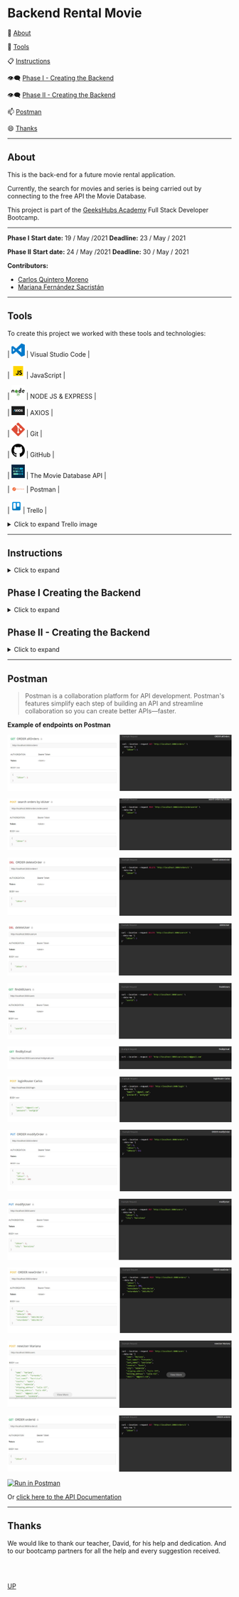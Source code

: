 <a name="top"></a>

<h1>Backend Rental Movie</h1>



:speech_balloon: [About](#id1)   

:hammer: [Tools](#id2)

:clipboard: [Instructions](#id3)

:eye_speech_bubble: [Phase I - Creating the Backend](#id4)

:eye_speech_bubble: [Phase II - Creating the Backend](#id5)

:mailbox: [Postman](#id6)

:smile: [Thanks](#id7)

---

<a name="id1"></a>
## **About**

This is the back-end for a future movie rental application.

Currently, the search for movies and series is being carried out by connecting to the free API the Movie Database.

This project is part of the [GeeksHubs Academy](https://bootcamp.geekshubsacademy.com/) Full Stack Developer Bootcamp. 

---
**Phase I**
**Start date:** 19 / May /2021
**Deadline:** 23 / May / 2021

**Phase II**
**Start date:** 24 / May /2021
**Deadline:** 30 / May / 2021

**Contributors:**
* [Carlos Quintero Moreno](https://github.com/CarlosRQuinteroM)
* [Mariana Fernández Sacristán](https://github.com/mlfernandez)

---

<a name="id2"></a>

## **Tools**

To create this project we worked with these tools and technologies:

| <img src="img/logovisual.png" alt="Visual" width="30"/> | Visual Studio Code |

| <img src="img/javascript2.png" alt="JavaScript" width="30"/> | JavaScript | 

| <img src="img/nodejs.png" alt="HTML5" width="30"/> | NODE JS & EXPRESS |

| <img src="img/axios.png" alt="CSS3" width="30"/> | AXIOS | 

| <img src="img/git.png" alt="Git" width="30"/> | Git |

| <img src="img/github2.png" alt="GitHub" width="30"/> | GitHub | 

| <img src="img/tmd.jpg" alt="GitHub" width="30"/> | The Movie Database API | 

| <img src="img/postman.png" alt="GitHub" width="30"/> | Postman |

|<img src="img/trelloLogo.png" alt="trello" width="30"/>| Trello | <details><summary>Click to expand Trello image</summary><img src="img/trello.png" alt="trello" width="1000"></details>



<a name="id3"></a>
***
## **Instructions**
<details>

<summary>Click to expand</summary>


1. <h3> Starting Node Package Manager </h3>
   (We must have installed Node.js)
Using npm init from the command line initializes the project’s package.json file.

```javascript
npm init -y
```
2. <h3>Install the Axios dependency</h3>
Axios is a popular, promise-based HTTP client that sports an easy-to-use API and can be used in both the browser and Node.js.

```javascript
npm i axios --save
```
3. <h3> Add {"start":"node index.js"} in the file package.json section "scripts"</h3>
```json
  "scripts": {
   "start": "node index.js", 
    "test": "echo \"Error: no test specified\" && exit 1"
  },
```

4. <h3>Install framework Express </h3>
Express is a minimal and flexible Node.js web application framework that provides a robust set of features to develop web and mobile applications. It facilitates the fast development with Node based Web applications.

```javascript
npm install express --save
```

5. <h3> Delete the ^ simbol in "dependencies" file  package.json </h3>
```json
"dependencies": {
    "axios": "^0.21.1",
    "express": "^4.17.1"
  },
```

6. <h3> Add index.js on the Work space folder</h3>

7. <h3> Add .gitignore on the Work space folder and inside write</h3>
```json
/node_modules
```
8. <h3>Now we are ready to work on the backend!</h3>
>To know more about this See Creating the Backend below.

9. <h3>To conect to the server write on the terminal</h3>
```javascript
npm start
```
10. <h3>Now we can see the Data in Postman.</h3>
>To know more about this see Postman below.

</details>

<a name="id4"></a>
## Phase I Creating the Backend
<details>
<summary>Click to expand</summary>

1. <h3>index.js</h3>
*  We have to call Node Express
```javascript
const express = require('express');
```
* Save and execute.
```javascript
const app = express();
```
* Also declare the port where we are going to upload the server.
```javascript
const port = 3000; 
```
* Save the constant router and match it to the require method and tell it that we import it from router.js.
```javascript
const router = require('./router'); 
```
* Express provides you with middleware to deal with the (incoming) data (object) in the body of the request.

 * Express.json() is a method built into Express to recognize the incoming Request Object as a JSON Object. This method is called as a middleware in your application using the code.

```javascript
app.use(express.json()); 
```
* We build middleware for all application paths with.
```javascript
app.use(router);  
```
* Lift and initialize the server.
```javascript
app.listen(port, () => console.log(`Node server running on http://localhost:${port}`));
```



2. <h3>router.js</h3>

* We have to call Node Express.
```javascript
const router = require('express').Router();
```
* Call the files on the folder routes.
```javascript
const moviesRouter = require('./routes/moviesRouter');
const seriesRouter = require("./routes/seriesRouter");
```
* This says that when the user puts the path where it should go.
```javascript
router.use("/movies", movieRouter);
router.use("/series", seriesRouter);
```

* Finally export the file routers.
```javascript
module.exports = router;
```


3. <h3>utiles.js</h3>

In this file we create the functions that we need to export in other folders.
In this case, the (checkId) function transforms the users' words into genre identifiers through a for / if loop, which allows the identification numbers to be searched in the Database to be translated.

We added a case-sensitivity so that no matter how it's written, it can be found anyway.
Finally we export this file, so that we can use it in other files.

```javascript
 const checkId = (nombre) => {
  let traductorGenero = [
    {
      id: 28,
      name: "action",
    ...
    {
      id: 37,
      name: "western",
    },
    
  ];
  
  for (let i = 0; i < traductorGenero.length; i++) {
    if (traductorGenero[i].name === nombre) {
      return traductorGenero[i].id
    }
  }
};
 
module.exports = checkId;
```


4. <h3>controllers</h3>

Controllers contain callback functions which we pass to the router's methods. 

We will need one for each, Movies and Series.

First  call Axios, this is a popular, promise-based HTTP client that sports an easy-to-use API and can be used in both the browser and Node.js.

And the function  export in utiles.

```javascript
const axios = require("axios");
const checkId = require("../utiles");
```
Then we create the callbacks funtions with the endopoint to the The Movie Database.
This is an example in class Peliculas, a function to search the Top Rated Movies.

```javascript

class Peliculas {
  async findTopRated() {
    let res = await axios.get(
      "https://api.themoviedb.org/3/movie/top_rated?api_key=210d6a5dd3f16419ce349c9f1b200d6d&language=en-US&page=1"
    );

    return res.data;
  }

let moviesController = new Peliculas();
module.exports = moviesController;

```


5. <h3>routes</h3>

A route is a section of Express code that associates an HTTP verb (GET, POST, PUT, DELETE, etc.), a URL path/pattern, and a function that is called to handle that pattern.

```javascript
const router = require("express").Router();
const moviesController = require("../controllers/moviesController");
```
We have one for each Series and Movies, this is a example of one of this to search Top Rated Movies.

```javascript
router.get("/", async (req, res) => {
  try {
    res.json(await moviesController.findTopRated());
  } catch (err) {
    return res.status(500).json({
      mensaje: err.mensaje,
    });
  }
});

module.exports = router;
```
</details>
<a name="id5"></a>


## Phase II - Creating the Backend

<details>
<summary>Click to expand</summary>

1. #### Installing dependecies
```javascript
npm install sequelize --save
npm install sequelize-cli --save
npm install mysql2 --save
```

2. #### Sequelize Init
```javascript
sequelize init
```
**Sequelize init:** It will create the necessary folder and files. Sequencing model: generate: will create the model and the respective migration. ... Sequelize db: Migrate: Undo: All: Will revert all migrations executed. Sequence Seed: Generate - Will create the fake data seeder.

3. #### Create a database in Workbrench 
First you have to install sql with workbrench.

MySQL Workbench is a unified visual tool for database architects, developers, and DBAs. MySQL Workbench provides data modeling, SQL development, and comprehensive administration tools for server configuration, user administration, backup, and much more.

4. #### Modify config.json
Change password and database information
```javascript
{
  "development": {
    "username": "root",
    "password": "db_password",
    "database": "db_name",
    "host": "127.0.0.1",
    "dialect": "mysql"
  },

```  

5. #### Create db.js to connect the db, and modify index.js

<details>
<summary>Expand the see the code</summary>

```javascript
const config = require('./config/config.json');
const {Sequelize, DataTypes} = require('sequelize');

const sequelize = new Sequelize(
    process.env.MYSQL_DATABASE || config.development.database, 
    process.env.MYSQL_USER || config.development.username, 
    process.env.MYSQL_PASSWORD || config.development.password,
    {
        host: process.env.MYSQL_HOST || config.development.host,
        port: process.env.MYSQL_PORT || config.development.port || '3306',
        dialect: 'mysql',
        operatorAliases: false,
        pool: {
            max: 5,
            min: 0,
            acquire: 30000,
            idle: 10000
        },
    }
);

module.exports = sequelize.authenticate()
.then((db)=>{
    console.log('MYSQL connected'); 
    return db;
});
```
</details>

6. ### Generate Models with sequelize
We generate two models, User and Order. We have to write the attributes of each one and the migration associations. Then we could check the relation on workbrench like this.

<img src="img/DB.png" alt="Visual" width="1000"/>

7. ### Creating new endpoints using the db and postman

>Creating new endpoints so that users can register in our database and be able to login with their email and password.
<details>
<summary>Click to see the endpoint samples. </summary>

```javascript
// Modify orders
router.put('/', authenticate, async (req, res) => {
    try {
        const cuerpoDeDatos = req.body;
        res.json(await orderController.modifyOrder(cuerpoDeDatos));
    }catch (err) {
        return res.status(500).json({
            message: err.message
        });
    }
});
// Delete orders 
router.delete('/:id', admin, async (req, res) => {
    try {
        const id = req.params.id;
        res.json(await orderController.deleteOrder(id));
    }catch (err) {
        return res.status(500).json({
            message: err.message
        });
    }
});
```
</details>

  8. ### Install the encryption dependency and add them to the login functions.

   * First we install the bcrypt dependencies.

   The **bcrypt** hashing function allows us to build a password security platform that scales with computation power and always hashes every password with a salt.

  ```javascripts
  npm i bcrypt --save
  ```
  * And the jsonwebtoken

  A **JSON web token**, or JWT (“jot”) for short, is a standardized, optionally validated and/or encrypted container format that is used to securely transfer information between two parties

  ```javascripts
  npm install jsonwebtoken
  ```
For explample in the login function we use both, bcrypt and jsonwebtoken

```javascripts
const userController = require('./usersController');
const bcryptjs = require('bcryptjs');
const jwt = require('jsonwebtoken');
const secret = "Esto es lo mas dificil del bootcamp";


class LoginController {
    async validate(emailCheck,passwordCheck){

        let user = await userController.findByEmail(emailCheck);

        let password = user.password;

        let verificar = await bcryptjs.compare(passwordCheck,password);

        if(!verificar){
            return new Error("El password o el email no coinciden");
            
        }

        let payload = {
            userId : user.id,
            createdAt: new Date,
            isAdmin: user.isAdmin
        };

        return jwt.sign(payload,secret);

    }
}

let loginController = new LoginController();
module.exports = loginController;
```



</details>

<a name="id6"></a>
***
## **Postman**

>Postman is a collaboration platform for API development. Postman's features simplify each step of building an API and streamline collaboration so you can create better APIs—faster.

**Example of endpoints on Postman**

![Captura](img/imgPostmanAllOrders.JPG)

![Captura](img/imgPostmanAllOrdersByUser.JPG)

![Captura](img/imgPostmanDeleteOrder.JPG)

![Captura](img/imgPostmanDeleteUser.JPG)

![Captura](img/imgPostmanFindAllUsers.JPG)

![Captura](img/imgPostmanFindByEmail.JPG)

![Captura](img/imgPostmanLogin.JPG)

![Captura](img/imgPostmanModifyOrder.JPG)

![Captura](img/imgPostmanModifyUser.JPG)

![Captura](img/imgPostmanNewOrder.JPG)

![Captura](img/imgPostmanNewUser.JPG)

![Captura](img/imgPostmanOrderById.JPG)

[![Run in Postman](https://run.pstmn.io/button.svg)](https://app.getpostman.com/run-collection/042f2c63c893845e50f1?action=collection%2Fimport)

Or [click here to the API Documentation](https://documenter.getpostman.com/view/15824691/TzXzCGpm)


<a name="id7"></a>
***
## **Thanks**

We would like to thank our teacher, David, for his help and dedication. And to our bootcamp partners for all the help and every suggestion received.

<br>
<br>

[UP](#top)